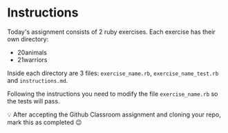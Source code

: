 # Instructions

Today's assignment consists of 2 ruby exercises. Each exercise has their own
directory:

- 20animals
- 21warriors

Inside each directory are 3 files: `exercise_name.rb`, `exercise_name_test.rb`
and `instructions.md`.

Following the instructions you need to modify the file `exercise_name.rb` so the
tests will pass.

<aside> 💡 After accepting the Github Classroom assignment and cloning your
repo, mark this as completed 😉</aside>
